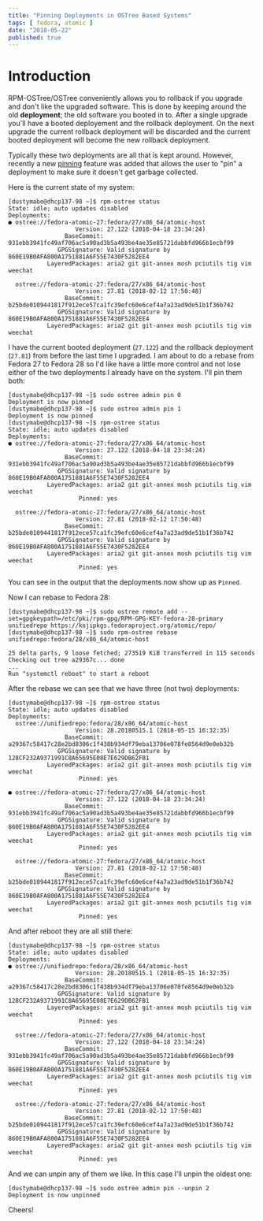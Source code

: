 ```yaml
---
title: "Pinning Deployments in OSTree Based Systems"
tags: [ fedora, atomic ]
date: "2018-05-22"
published: true
---
```



# Introduction

RPM-OSTree/OSTree conveniently allows you to rollback if you upgrade
and don't like the upgraded software. This is done by keeping around
the old **deployment**; the old software you booted in to. After a
single upgrade you'll have a booted deployement and the rollback deployment.
On the next upgrade the current rollback deployment will be discarded and
the current booted deployment will become the new rollback deployment.

Typically these two deployments are all that is kept around. However,
recently a new [pinning](https://github.com/ostreedev/ostree/issues/1460)
feature was added that allows the user to
"pin" a deployment to make sure it doesn't get garbage collected.

Here is the current state of my system:

```nohighlight
[dustymabe@dhcp137-98 ~]$ rpm-ostree status
State: idle; auto updates disabled
Deployments:
● ostree://fedora-atomic-27:fedora/27/x86_64/atomic-host
                   Version: 27.122 (2018-04-18 23:34:24)
                BaseCommit: 931ebb3941fc49af706ac5a90ad3b5a493be4ae35e85721dabbfd966b1ecbf99
              GPGSignature: Valid signature by 860E19B0AFA800A1751881A6F55E7430F5282EE4
           LayeredPackages: aria2 git git-annex mosh pciutils tig vim weechat

  ostree://fedora-atomic-27:fedora/27/x86_64/atomic-host
                   Version: 27.81 (2018-02-12 17:50:48)
                BaseCommit: b25bde0109441817f912ece57ca1fc39efc60e6cef4a7a23ad9de51b1f36b742
              GPGSignature: Valid signature by 860E19B0AFA800A1751881A6F55E7430F5282EE4
           LayeredPackages: aria2 git git-annex mosh pciutils tig vim weechat
```

I have the current booted deployment (`27.122`) and the rollback deployment
(`27.81`) from before the last time I upgraded. I am about to do a rebase
from Fedora 27 to Fedora 28 so I'd like have a little more control and not lose
either of the two deployments I already have on the system. I'll pin them both:


```nohighlight
[dustymabe@dhcp137-98 ~]$ sudo ostree admin pin 0
Deployment is now pinned
[dustymabe@dhcp137-98 ~]$ sudo ostree admin pin 1
Deployment is now pinned
[dustymabe@dhcp137-98 ~]$ rpm-ostree status
State: idle; auto updates disabled
Deployments:
● ostree://fedora-atomic-27:fedora/27/x86_64/atomic-host
                   Version: 27.122 (2018-04-18 23:34:24)
                BaseCommit: 931ebb3941fc49af706ac5a90ad3b5a493be4ae35e85721dabbfd966b1ecbf99
              GPGSignature: Valid signature by 860E19B0AFA800A1751881A6F55E7430F5282EE4
           LayeredPackages: aria2 git git-annex mosh pciutils tig vim weechat
                    Pinned: yes

  ostree://fedora-atomic-27:fedora/27/x86_64/atomic-host
                   Version: 27.81 (2018-02-12 17:50:48)
                BaseCommit: b25bde0109441817f912ece57ca1fc39efc60e6cef4a7a23ad9de51b1f36b742
              GPGSignature: Valid signature by 860E19B0AFA800A1751881A6F55E7430F5282EE4
           LayeredPackages: aria2 git git-annex mosh pciutils tig vim weechat
                    Pinned: yes
```

You can see in the output that the deployments now show up
as `Pinned`.

Now I can rebase to Fedora 28:

```nohighlight
[dustymabe@dhcp137-98 ~]$ sudo ostree remote add --set=gpgkeypath=/etc/pki/rpm-gpg/RPM-GPG-KEY-fedora-28-primary unifiedrepo https://kojipkgs.fedoraproject.org/atomic/repo/
[dustymabe@dhcp137-98 ~]$ sudo rpm-ostree rebase unifiedrepo:fedora/28/x86_64/atomic-host

25 delta parts, 9 loose fetched; 273519 KiB transferred in 115 seconds
Checking out tree a29367c... done
...
Run "systemctl reboot" to start a reboot
```

After the rebase we can see that we have three (not two) deployments:

```nohighlight
[dustymabe@dhcp137-98 ~]$ rpm-ostree status
State: idle; auto updates disabled
Deployments:
  ostree://unifiedrepo:fedora/28/x86_64/atomic-host
                   Version: 28.20180515.1 (2018-05-15 16:32:35)
                BaseCommit: a29367c58417c28e2bd8306c1f438b934df79eba13706e078fe8564d9e0eb32b
              GPGSignature: Valid signature by 128CF232A9371991C8A65695E08E7E629DB62FB1
           LayeredPackages: aria2 git git-annex mosh pciutils tig vim weechat
                    Pinned: yes

● ostree://fedora-atomic-27:fedora/27/x86_64/atomic-host
                   Version: 27.122 (2018-04-18 23:34:24)
                BaseCommit: 931ebb3941fc49af706ac5a90ad3b5a493be4ae35e85721dabbfd966b1ecbf99
              GPGSignature: Valid signature by 860E19B0AFA800A1751881A6F55E7430F5282EE4
           LayeredPackages: aria2 git git-annex mosh pciutils tig vim weechat
                    Pinned: yes

  ostree://fedora-atomic-27:fedora/27/x86_64/atomic-host
                   Version: 27.81 (2018-02-12 17:50:48)
                BaseCommit: b25bde0109441817f912ece57ca1fc39efc60e6cef4a7a23ad9de51b1f36b742
              GPGSignature: Valid signature by 860E19B0AFA800A1751881A6F55E7430F5282EE4
           LayeredPackages: aria2 git git-annex mosh pciutils tig vim weechat
                    Pinned: yes
```

And after reboot they are all still there:

```nohighlight
[dustymabe@dhcp137-98 ~]$ rpm-ostree status
State: idle; auto updates disabled
Deployments:
● ostree://unifiedrepo:fedora/28/x86_64/atomic-host
                   Version: 28.20180515.1 (2018-05-15 16:32:35)
                BaseCommit: a29367c58417c28e2bd8306c1f438b934df79eba13706e078fe8564d9e0eb32b
              GPGSignature: Valid signature by 128CF232A9371991C8A65695E08E7E629DB62FB1
           LayeredPackages: aria2 git git-annex mosh pciutils tig vim weechat
                    Pinned: yes

  ostree://fedora-atomic-27:fedora/27/x86_64/atomic-host
                   Version: 27.122 (2018-04-18 23:34:24)
                BaseCommit: 931ebb3941fc49af706ac5a90ad3b5a493be4ae35e85721dabbfd966b1ecbf99
              GPGSignature: Valid signature by 860E19B0AFA800A1751881A6F55E7430F5282EE4
           LayeredPackages: aria2 git git-annex mosh pciutils tig vim weechat
                    Pinned: yes

  ostree://fedora-atomic-27:fedora/27/x86_64/atomic-host
                   Version: 27.81 (2018-02-12 17:50:48)
                BaseCommit: b25bde0109441817f912ece57ca1fc39efc60e6cef4a7a23ad9de51b1f36b742
              GPGSignature: Valid signature by 860E19B0AFA800A1751881A6F55E7430F5282EE4
           LayeredPackages: aria2 git git-annex mosh pciutils tig vim weechat
                    Pinned: yes
```

And we can unpin any of them we like. In this case I'll unpin the oldest one:

```nohighlight
[dustymabe@dhcp137-98 ~]$ sudo ostree admin pin --unpin 2 
Deployment is now unpinned
```

Cheers!
